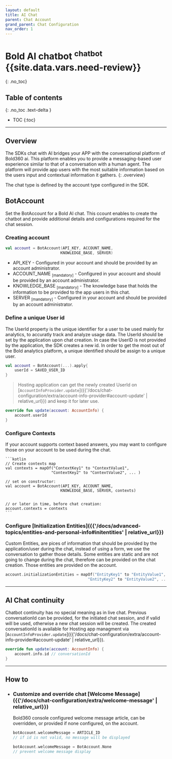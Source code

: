 ```yaml
---
layout: default
title: AI Chat
parent: Chat Account
grand_parent: Chat Configuration
nav_order: 1
---
```


# Bold AI chatbot <sup>chatbot</sup> {{site.data.vars.need-review}}
{: .no_toc}

## Table of contents
{: .no_toc .text-delta }

- TOC
{:toc}

---

## Overview
The SDKs chat with AI bridges your APP with the conversational platform of Bold360 ai. This platform enables you to provide a messaging-based user experience similar to that of a conversation with a human agent. The platform will provide app users with the most suitable information based on the users input and contextual information it gathers.
{: .overview}

The chat type is defined by the account type configured in the SDK.

## BotAccount
Set the BotAccount for a Bold AI chat.
This ccount enables to create the chatbot and provide additional details and configurations required for the chat session.

### Creating account

```kotlin
val account = BotAccount(API_KEY, ACCOUNT_NAME,
                        KNOWLEDGE_BASE, SERVER)
```  

- API_KEY - Configured in your account and should be provided by an account administrator.
- ACCOUNT_NAME <sub>[mandatory]</sub> - Configured in your account and should be provided by an account administrator.
- KNOWLEDGE_BASE <sub>[mandatory]</sub> - The knowledge base that holds the information to be provided to the app users in this chat.
- SERVER <sub>[mandatory]</sub> - Configured in your account and should be provided by an account administrator.

### Define a unique User id
The UserId property is the unique identifier for a user to be used mainly for analytics, to accuratly track and analyze usage data. The UserId should be set by the application upon chat creation. In case the UserID is not provided by the application, the SDK creates a new id. In order to get the most out of the Bold analytics platform, a unique identified should be assign to a unique user.

```kotlin 
val account = BotAccount(...).apply{
    userId = SAVED_USER_ID
}
```

> Hosting application can get the newly created UserId on [`AccountInfoProvider.update`]({{'/docs/chat-configuration/extra/account-info-provider#account-update' | relative_url}}) and keep it for later use.
```kotlin 
override fun update(account: AccountInfo) {
    account.userId
}
```


### Configure Contexts
If your account supports context based answers, you may want to configure those on your account to be used during the chat.

    ```kotlin
    // Create contexts map 
    val contexts = mapOf("ContextKey1" to "ContextValue1",
                        "ContextKey2" to "ContextValue2", ... )

    // set on constructor:
    val account = BotAccount(API_KEY, ACCOUNT_NAME,
                            KNOWLEDGE_BASE, SERVER, contexts)


    // or later in time, before chat creation:                           
    account.contexts = contexts
    ```

### Configure [Initialization Entities]({{'/docs/advanced-topics/entities-and-personal-info#initentities' | relative_url}})
Custom Entities, are pices of information that should be provided by the application/user during the chat, instead of using a form, we use the conversation to gather those details.
Some entities are static and are not going to change during the chat, therefore can be provided on the chat creation. Those entities are provided on the account.

 ```kotlin
 account.initializationEntities = mapOf("EntityKey1" to "EntityValue1",
                                     "EntityKey2" to "EntityValue2", ... )
 ```
 ---

## AI Chat continuity
Chatbot continuity has no special meaning as in live chat. 
Previous conversationId can be provided, for the initiated chat session, and if valid will be used, otherwise a new chat session will be created.
The created  conversationId is available for Hosting app managment via [`AccountInfoProvider.update`]({{'/docs/chat-configuration/extra/account-info-provider#account-update' | relative_url}}).
```kotlin 
override fun update(account: AccountInfo) {
    account.info.id // conversationId
}
```

---


## How to
- ### Customize and override chat [Welcome Message]({{'/docs/chat-configuration/extra/welcome-message' | relative_url}})
  Bold360 console configured welcome message article, can be overridden, or provided if none configured, on the account. 

    ```kotlin
    botAccount.welcomeMessage = ARTICLE_ID 
    // if id is not valid, no message will be displayed

    botAccount.welcomeMessage = BotAccount.None 
    // prevent welcome message display                 
    ```

